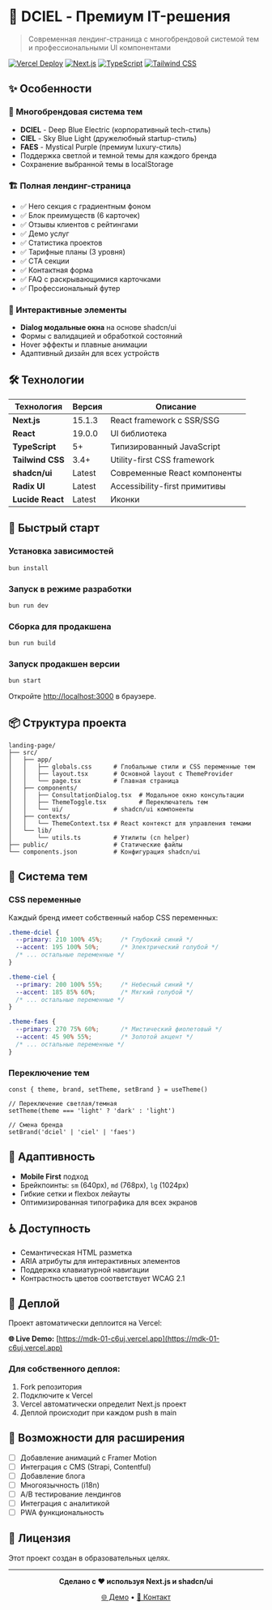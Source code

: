 # 🚀 DCIEL - Премиум IT-решения

> Современная лендинг-страница с многобрендовой системой тем и профессиональными UI компонентами

[![Vercel Deploy](https://img.shields.io/badge/Deployed%20on-Vercel-000000?style=for-the-badge&logo=vercel)](https://mdk-01-c6uj.vercel.app)
[![Next.js](https://img.shields.io/badge/Next.js-15-black?style=for-the-badge&logo=next.js)](https://nextjs.org/)
[![TypeScript](https://img.shields.io/badge/TypeScript-blue?style=for-the-badge&logo=typescript)](https://www.typescriptlang.org/)
[![Tailwind CSS](https://img.shields.io/badge/Tailwind%20CSS-38B2AC?style=for-the-badge&logo=tailwind-css)](https://tailwindcss.com/)

## ✨ Особенности

### 🎨 Многобрендовая система тем
- **DCIEL** - Deep Blue Electric (корпоративный tech-стиль)
- **CIEL** - Sky Blue Light (дружелюбный startup-стиль) 
- **FAES** - Mystical Purple (премиум luxury-стиль)
- Поддержка светлой и темной темы для каждого бренда
- Сохранение выбранной темы в localStorage

### 🏗️ Полная лендинг-страница
- ✅ Hero секция с градиентным фоном
- ✅ Блок преимуществ (6 карточек)
- ✅ Отзывы клиентов с рейтингами
- ✅ Демо услуг
- ✅ Статистика проектов
- ✅ Тарифные планы (3 уровня)
- ✅ CTA секции
- ✅ Контактная форма
- ✅ FAQ с раскрывающимися карточками
- ✅ Профессиональный футер

### 🎯 Интерактивные элементы
- **Dialog модальные окна** на основе shadcn/ui
- Формы с валидацией и обработкой состояний
- Hover эффекты и плавные анимации
- Адаптивный дизайн для всех устройств

## 🛠️ Технологии

| Технология | Версия | Описание |
|-----------|--------|----------|
| **Next.js** | 15.1.3 | React framework с SSR/SSG |
| **React** | 19.0.0 | UI библиотека |
| **TypeScript** | 5+ | Типизированный JavaScript |
| **Tailwind CSS** | 3.4+ | Utility-first CSS framework |
| **shadcn/ui** | Latest | Современные React компоненты |
| **Radix UI** | Latest | Accessibility-first примитивы |
| **Lucide React** | Latest | Иконки |

## 🚀 Быстрый старт

### Установка зависимостей
```bash
bun install
```

### Запуск в режиме разработки
```bash
bun run dev
```

### Сборка для продакшена
```bash
bun run build
```

### Запуск продакшен версии
```bash
bun start
```

Откройте [http://localhost:3000](http://localhost:3000) в браузере.

## 📦 Структура проекта

```
landing-page/
├── src/
│   ├── app/
│   │   ├── globals.css      # Глобальные стили и CSS переменные тем
│   │   ├── layout.tsx       # Основной layout с ThemeProvider
│   │   └── page.tsx         # Главная страница
│   ├── components/
│   │   ├── ConsultationDialog.tsx  # Модальное окно консультации
│   │   ├── ThemeToggle.tsx         # Переключатель тем
│   │   └── ui/              # shadcn/ui компоненты
│   ├── contexts/
│   │   └── ThemeContext.tsx # React контекст для управления темами
│   └── lib/
│       └── utils.ts         # Утилиты (cn helper)
├── public/                  # Статические файлы
└── components.json          # Конфигурация shadcn/ui
```

## 🎨 Система тем

### CSS переменные
Каждый бренд имеет собственный набор CSS переменных:

```css
.theme-dciel {
  --primary: 210 100% 45%;     /* Глубокий синий */
  --accent: 195 100% 50%;      /* Электрический голубой */
  /* ... остальные переменные */
}

.theme-ciel {
  --primary: 200 100% 55%;     /* Небесный синий */
  --accent: 185 85% 60%;       /* Мягкий голубой */
  /* ... остальные переменные */
}

.theme-faes {
  --primary: 270 75% 60%;      /* Мистический фиолетовый */
  --accent: 45 90% 55%;        /* Золотой акцент */
  /* ... остальные переменные */
}
```

### Переключение тем
```tsx
const { theme, brand, setTheme, setBrand } = useTheme()

// Переключение светлая/темная
setTheme(theme === 'light' ? 'dark' : 'light')

// Смена бренда
setBrand('dciel' | 'ciel' | 'faes')
```

## 📱 Адаптивность

- **Mobile First** подход
- Брейкпоинты: `sm` (640px), `md` (768px), `lg` (1024px)
- Гибкие сетки и flexbox лейауты
- Оптимизированная типографика для всех экранов

## ♿ Доступность

- Семантическая HTML разметка
- ARIA атрибуты для интерактивных элементов
- Поддержка клавиатурной навигации
- Контрастность цветов соответствует WCAG 2.1

## 🚀 Деплой

Проект автоматически деплоится на Vercel:

**🌐 Live Demo:** [https://mdk-01-c6uj.vercel.app](https://mdk-01-c6uj.vercel.app)

### Для собственного деплоя:
1. Fork репозитория
2. Подключите к Vercel
3. Vercel автоматически определит Next.js проект
4. Деплой происходит при каждом push в main

## 🎯 Возможности для расширения

- [ ] Добавление анимаций с Framer Motion
- [ ] Интеграция с CMS (Strapi, Contentful)
- [ ] Добавление блога
- [ ] Многоязычность (i18n)
- [ ] A/B тестирование лендингов
- [ ] Интеграция с аналитикой
- [ ] PWA функциональность

## 📄 Лицензия

Этот проект создан в образовательных целях.

---

<div align="center">

**Сделано с ❤️ используя Next.js и shadcn/ui**

[🌐 Демо](https://mdk-01-c6uj.vercel.app) • [📧 Контакт](mailto:hello@dciel.ru)

</div>
